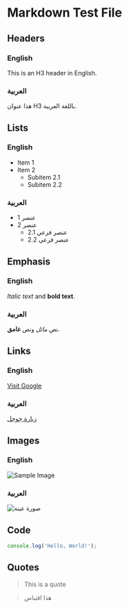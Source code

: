 # Markdown Test File

## Headers

### English
This is an H3 header in English.

### العربية
هذا عنوان H3 باللغة العربية.

## Lists

### English
- Item 1
- Item 2
  - Subitem 2.1
  - Subitem 2.2

### العربية
- عنصر 1
- عنصر 2
  - عنصر فرعي 2.1
  - عنصر فرعي 2.2

## Emphasis

### English
*Italic text* and **bold text**.

### العربية
نص *مائل* ونص **غامق**.

## Links

### English
[Visit Google](https://www.google.com)

### العربية
[زيارة جوجل](https://www.google.com)

## Images

### English
![Sample Image](https://via.placeholder.com/150)

### العربية
![صورة عينة](https://via.placeholder.com/150)

## Code
```javascript
console.log('Hello, World!');
```
## Quotes
> This is a quote

> هذا اقتباس
